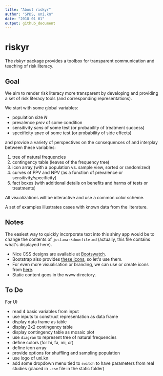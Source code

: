```yaml
---
title: "About riskyr"
author: "SPDS, uni.kn"
date: "2018 01 01"
output: github_document
---
```


# riskyr

The _riskyr_ package provides a toolbox for transparent communication and teaching of risk literacy.

## Goal 

We aim to render risk literacy more transparent by developing and providing a set of risk literacy tools (and corresponding representations). 

We start with some global variables:

- population size _N_
- prevalence _prev_ of some condition
- sensitivity _sens_ of some test (or probability of treatment success)
- specificity _spec_ of some test (or probability of side effects)

and provide a variety of perspectives on the consequences of and interplay between these variables:

1. tree of natural frequencies  
2. contingency table (leaves of the frequency tree)  
3. icon array (with a population vs. sample view, sorted or randomized)  
4. curves of PPV and NPV (as a function of prevalence or sensitivity/specificity)
5. fact boxes (with additional details on benefits and harms of tests or treatments)

All visualizations will be interactive and use a common color scheme.

A set of examples illustrates cases with known data from the literature.

## Notes

The easiest way to quickly incorporate text into this shiny app would be to change the contents of `justamarkdownfile.md` (actually, this file contains what's displayed here).   
+ Nice CSS designs are available at [Bootswatch](https://bootswatch.com/3/).    
+ Bootstrap also provides [these icons](https://www.w3schools.com/icons/bootstrap_icons_glyphicons.asp), so let's use them.   
+ For even more visualisation or branding, we can use or create icons from [here](https://www.flaticon.com/authors/vectors-market).    
+ Static content goes in the www directory.    

## To Do

For UI:

- read 4 basic variables from input
- use inputs to construct representation as data frame
- display data frame as table
- display 2x2 contingency table
- display contingency table as mosaic plot
- use `diagram` to represent tree of natural frequencies
- define colors (for hi, fa, mi, cr)    
- define icon array
- provide options for shuffling and sampling population
- use logo of uni.kn
- add some dropdown menu tied to `switch` to have parameters from real studies (placed in `.csv` file in the static folder)
